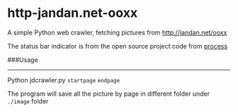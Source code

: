# http-jandan.net-ooxx
A simple Python web crawler, fetching pictures from http://jandan.net/ooxx

The status bar indicator is from the open source project code from [process](https://github.com/verigak/progress/)

###Usage
___________

Python jdcrawler.py `startpage` `endpage`

The program will save all the picture by page in different folder under `./image` folder